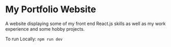 # My Portfolio Website

A website displaying some of my front end React.js skills as well as my work experience and some hobby projects.

To run Locally:
```npm run dev```

